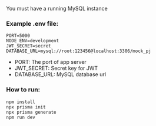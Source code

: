You must have a running MySQL instance

### Example .env file:
```
PORT=5000 
NODE_ENV=development
JWT_SECRET=secret
DATABASE_URL=mysql://root:123456@localhost:3306/mock_pj
```
- PORT: The port of app server
- JWT_SECRET: Secret key for JWT
- DATABASE_URL: MySQL database url
### How to run:

````
npm install
npx prisma init
npx prisma generate
npm run dev
````




